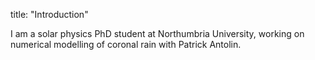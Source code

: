 title: "Introduction"

I am a solar physics PhD student at Northumbria University, working on numerical modelling of coronal rain with Patrick Antolin.

